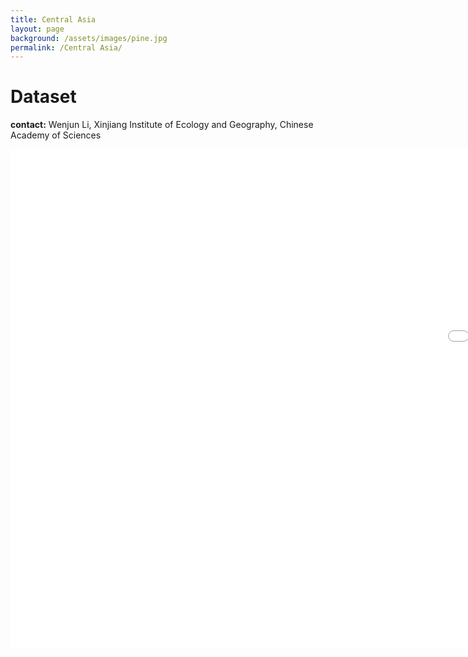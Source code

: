 ```yaml
---
title: Central Asia
layout: page
background: /assets/images/pine.jpg
permalink: /Central Asia/
---
```

# Dataset
**contact:** Wenjun Li, Xinjiang Institute of Ecology and Geography, Chinese Academy of Sciences



<iframe src="/assets/test.html/" width="2000px" height="800px" frameborder="no"  border="0"> </iframe>



